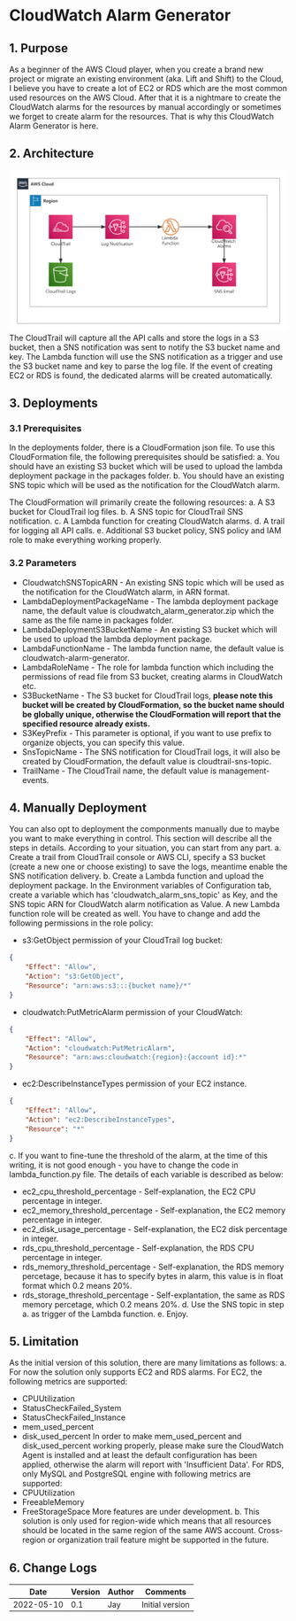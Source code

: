 # CloudWatch Alarm Generator

## 1. Purpose
As a beginner of the AWS Cloud player, when you create a brand new project or migrate an existing environment (aka. Lift and Shift) to the Cloud, I believe you have to create a lot of EC2 or RDS which are the most common used resources on the AWS Cloud. After that it is a nightmare to create the CloudWatch alarms for the resources by manual accordingly or sometimes we forget to create alarm for the resources. That is why this CloudWatch Alarm Generator is here.

## 2. Architecture
![solution architecture](https://github.com/jayhebe/cloudwatch_alarm_generator/raw/main/images/cag.png)
The CloudTrail will capture all the API calls and store the logs in a S3 bucket, then a SNS notification was sent to notify the S3 bucket name and key. The Lambda function will use the SNS notification as a trigger and use the S3 bucket name and key to parse the log file. If the event of creating EC2 or RDS is found, the dedicated alarms will be created automatically.

## 3. Deployments
### 3.1 Prerequisites
In the deployments folder, there is a CloudFormation json file. To use this CloudFormation file, the following prerequisites should be satisfied:
a. You should have an existing S3 bucket which will be used to upload the lambda deployment package in the packages folder.
b. You should have an existing SNS topic which will be used as the notification for the CloudWatch alarm.

The CloudFormation will primarily create the following resources:
a. A S3 bucket for CloudTrail log files.
b. A SNS topic for CloudTrail SNS notification.
c. A Lambda function for creating CloudWatch alarms.
d. A trail for logging all API calls.
e. Additional S3 bucket policy, SNS policy and IAM role to make everything working properly.

### 3.2 Parameters
* CloudwatchSNSTopicARN - An existing SNS topic which will be used as the notification for the CloudWatch alarm, in ARN format.
* LambdaDeploymentPackageName - The lambda deployment package name, the default value is cloudwatch_alarm_generator.zip which the same as the file name in packages folder.
* LambdaDeploymentS3BucketName - An existing S3 bucket which will be used to upload the lambda deployment package.
* LambdaFunctionName - The lambda function name, the default value is cloudwatch-alarm-generator.
* LambdaRoleName - The role for lambda function which including the permissions of read file from S3 bucket, creating alarms in CloudWatch etc.
* S3BucketName - The S3 bucket for CloudTrail logs, **please note this bucket will be created by CloudFormation, so the bucket name should be globally unique, otherwise the CloudFormation will report that the specified resource already exists.**
* S3KeyPrefix - This parameter is optional, if you want to use prefix to organize objects, you can specify this value.
* SnsTopicName - The SNS notification for CloudTrail logs, it will also be created by CloudFormation, the default value is cloudtrail-sns-topic.
* TrailName - The CloudTrail name, the default value is management-events.

## 4. Manually Deployment
You can also opt to deployment the componments manually due to maybe you want to make everything in control. This section will describe all the steps in details. According to your situation, you can start from any part.
a. Create a trail from CloudTrail console or AWS CLI, specify a S3 bucket (create a new one or choose existing) to save the logs, meantime enable the SNS notification delivery.
b. Create a Lambda function and upload the deployment package. In the Environment variables of Configuration tab, create a variable which has 'cloudwatch_alarm_sns_topic' as Key, and the SNS topic ARN for CloudWatch alarm notification as Value. A new Lambda function role will be created as well. You have to change and add the following permissions in the role policy:
* s3:GetObject permission of your CloudTrail log bucket:
```json
{
    "Effect": "Allow",
    "Action": "s3:GetObject",
    "Resource": "arn:aws:s3:::{bucket name}/*"
}
```
* cloudwatch:PutMetricAlarm permission of your CloudWatch:
```json
{
    "Effect": "Allow",
    "Action": "cloudwatch:PutMetricAlarm",
    "Resource": "arn:aws:cloudwatch:{region}:{account id}:*"
}
```
* ec2:DescribeInstanceTypes permission of your EC2 instance.
```json
{
    "Effect": "Allow",
    "Action": "ec2:DescribeInstanceTypes",
    "Resource": "*"
}
```
c. If you want to fine-tune the threshold of the alarm, at the time of this writing, it is not good enough - you have to change the code in lambda_function.py file. The details of each variable is described as below:
* ec2_cpu_threshold_percentage - Self-explanation, the EC2 CPU percentage in integer.
* ec2_memory_threshold_percentage - Self-explanation, the EC2 memory percentage in integer.
* ec2_disk_usage_percentage - Self-explanation, the EC2 disk percentage in integer.
* rds_cpu_threshold_percentage - Self-explanation, the RDS CPU percentage in integer.
* rds_memory_threshold_percentage - Self-explanation, the RDS memory percetage, because it has to specify bytes in alarm, this value is in float format which 0.2 means 20%.
* rds_storage_threshold_percentage - Self-explantation, the same as RDS memory percetage, which 0.2 means 20%.
d. Use the SNS topic in step a. as trigger of the Lambda function.
e. Enjoy.

## 5. Limitation
As the initial version of this solution, there are many limitations as follows:
a. For now the solution only supports EC2 and RDS alarms.
For EC2, the following metrics are supported:
* CPUUtilization
* StatusCheckFailed_System
* StatusCheckFailed_Instance
* mem_used_percent
* disk_used_percent
In order to make mem_used_percent and disk_used_percent working properly, please make sure the CloudWatch Agent is installed and at least the default configuration has been applied, otherwise the alarm will report with 'Insufficient Data'.
For RDS, only MySQL and PostgreSQL engine with following metrics are supported:
* CPUUtilization
* FreeableMemory
* FreeStorageSpace
More features are under development.
b. This solution is only used for region-wide which means that all resources should be located in the same region of the same AWS account. Cross-region or organization trail feature might be supported in the future.

## 6. Change Logs
| Date | Version | Author | Comments |
| ---- | ---- | ---- | ---- |
| 2022-05-10 | 0.1 | Jay | Initial version |